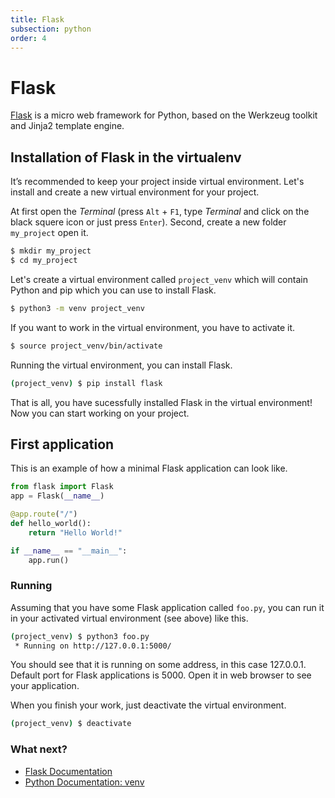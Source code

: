 ```yaml
---
title: Flask
subsection: python
order: 4
---
```


# Flask

[Flask](http://flask.pocoo.org/) is a micro web framework for Python, based on the Werkzeug toolkit and Jinja2 template engine.

## Installation of Flask in the virtualenv

It’s recommended to keep your project inside virtual environment. Let's install and create a new virtual environment for your project.

At first open the _Terminal_ (press `Alt` + `F1`, type _Terminal_ and click on the black squere icon or just press `Enter`). Second, create a new folder `my_project` open it.

```bash
$ mkdir my_project
$ cd my_project
```

Let's create a virtual environment called `project_venv` which will contain Python and pip which you can use to install Flask.

```bash
$ python3 -m venv project_venv
```

If you want to work in the virtual environment, you have to activate it.

```bash
$ source project_venv/bin/activate
```

Running the virtual environment, you can install Flask.

```bash
(project_venv) $ pip install flask
```
That is all, you have sucessfully installed Flask in the virtual environment! Now you can start working on your project.

## First application

This is an example of how a minimal Flask application can look like.

```python
from flask import Flask
app = Flask(__name__)

@app.route("/")
def hello_world():
    return "Hello World!"

if __name__ == "__main__":
    app.run()
```

### Running

Assuming that you have some Flask application called `foo.py`, you can run it in your activated virtual environment (see above) like this.

```bash
(project_venv) $ python3 foo.py
 * Running on http://127.0.0.1:5000/
```

You should see that it is running on some address, in this case 127.0.0.1. Default port for Flask applications is 5000. Open it in web browser to see your application.

When you finish your work, just deactivate the virtual environment.

```bash
(project_venv) $ deactivate
```

### What next?

 * [Flask Documentation](http://flask.pocoo.org/docs/)
 * [Python Documentation: venv](https://docs.python.org/3/library/venv.html#module-venv)
